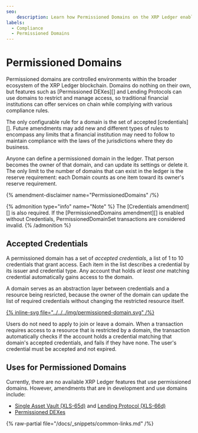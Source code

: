 ```yaml
---
seo:
    description: Learn how Permissioned Domains on the XRP Ledger enable controlled, secure blockchain environments. Explore their role in decentralized exchanges (DEXes) and lending protocols.
labels:
  - Compliance
  - Permissioned Domains
---
```

# Permissioned Domains

Permissioned domains are controlled environments within the broader ecosystem of the XRP Ledger blockchain. Domains do nothing on their own, but features such as [Permissioned DEXes][] and Lending Protocols can use domains to restrict and manage access, so traditional financial institutions can offer services on chain while complying with various compliance rules.

The only configurable rule for a domain is the set of accepted [credentials][]. Future amendments may add new and different types of rules to encompass any limits that a financial institution may need to follow to maintain compliance with the laws of the jurisdictions where they do business.

Anyone can define a permissioned domain in the ledger. That person becomes the owner of that domain, and can update its settings or delete it. The only limit to the number of domains that can exist in the ledger is the reserve requirement: each Domain counts as one item toward its owner's reserve requirement.

{% amendment-disclaimer name="PermissionedDomains" /%}

{% admonition type="info" name="Note" %}
The [Credentials amendment][] is also required. If the [PermissionedDomains amendment][] is enabled without Credentials, PermissionedDomainSet transactions are considered invalid.
{% /admonition %}

## Accepted Credentials

A permissioned domain has a set of _accepted credentials_, a list of 1 to 10 credentials that grant access. Each item in the list describes a credential by its issuer and credential type. Any account that holds _at least one_ matching credential automatically gains access to the domain.

A domain serves as an abstraction layer between credentials and a resource being resricted, because the owner of the domain can update the list of required credentials without changing the restricted resource itself.

[{% inline-svg file="../../../img/permissioned-domain.svg" /%}](../../../img/permissioned-domain.svg "Diagram: a permissioned DEX points to a permissioned domain by ID. The domain's Accepted Credentials describes 3 possible credentials to get access")

Users do not need to apply to join or leave a domain. When a transaction requires access to a resource that is restricted by a domain, the transaction automatically checks if the account holds a credential matching that domain's accepted credentials, and fails if they have none. The user's credential must be accepted and not expired.

## Uses for Permissioned Domains

Currently, there are no available XRP Ledger features that use permissioned domains. However, amendments that are in development and use domains include:

- [Single Asset Vault (XLS-65d)](https://opensource.ripple.com/docs/xls-65d-single-asset-vault) and [Lending Protocol (XLS-66d)](https://github.com/XRPLF/XRPL-Standards/pull/240)
- [Permissioned DEXes](./permissioned-dexes.md)

{% raw-partial file="/docs/_snippets/common-links.md" /%}
